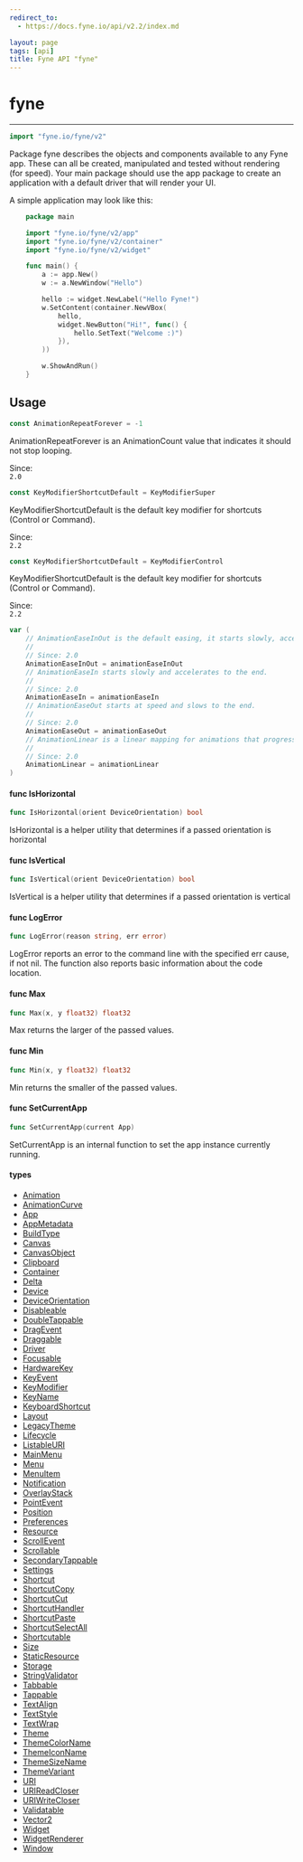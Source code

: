 ```yaml
---
redirect_to:
  - https://docs.fyne.io/api/v2.2/index.md

layout: page
tags: [api]
title: Fyne API "fyne"
---
```



# fyne
---
```go
import "fyne.io/fyne/v2"
```

Package fyne describes the objects and components available to any Fyne app. These can all be created, manipulated and tested without rendering (for speed). Your main package should use the app package to create an application with a default driver that will render your UI.

A simple application may look like this:

```go
    package main

    import "fyne.io/fyne/v2/app"
    import "fyne.io/fyne/v2/container"
    import "fyne.io/fyne/v2/widget"

    func main() {
    	a := app.New()
    	w := a.NewWindow("Hello")

    	hello := widget.NewLabel("Hello Fyne!")
    	w.SetContent(container.NewVBox(
    		hello,
    		widget.NewButton("Hi!", func() {
    			hello.SetText("Welcome :)")
    		}),
    	))

    	w.ShowAndRun()
    }
```

## Usage

```go
const AnimationRepeatForever = -1
```
AnimationRepeatForever is an AnimationCount value that indicates it should not stop looping.


<div class="since">Since: <code>
2.0</code></div>

```go
const KeyModifierShortcutDefault = KeyModifierSuper
```
KeyModifierShortcutDefault is the default key modifier for shortcuts (Control or Command).


<div class="since">Since: <code>
2.2</code></div>

```go
const KeyModifierShortcutDefault = KeyModifierControl
```
KeyModifierShortcutDefault is the default key modifier for shortcuts (Control or Command).


<div class="since">Since: <code>
2.2</code></div>

```go
var (
	// AnimationEaseInOut is the default easing, it starts slowly, accelerates to the middle and slows to the end.
	//
	// Since: 2.0
	AnimationEaseInOut = animationEaseInOut
	// AnimationEaseIn starts slowly and accelerates to the end.
	//
	// Since: 2.0
	AnimationEaseIn = animationEaseIn
	// AnimationEaseOut starts at speed and slows to the end.
	//
	// Since: 2.0
	AnimationEaseOut = animationEaseOut
	// AnimationLinear is a linear mapping for animations that progress uniformly through their duration.
	//
	// Since: 2.0
	AnimationLinear = animationLinear
)
```

#### func  IsHorizontal

```go
func IsHorizontal(orient DeviceOrientation) bool
```
IsHorizontal is a helper utility that determines if a passed orientation is horizontal

#### func  IsVertical

```go
func IsVertical(orient DeviceOrientation) bool
```
IsVertical is a helper utility that determines if a passed orientation is vertical

#### func  LogError

```go
func LogError(reason string, err error)
```
LogError reports an error to the command line with the specified err cause, if not nil. The function also reports basic information about the code location.

#### func  Max

```go
func Max(x, y float32) float32
```
Max returns the larger of the passed values.

#### func  Min

```go
func Min(x, y float32) float32
```
Min returns the smaller of the passed values.

#### func  SetCurrentApp

```go
func SetCurrentApp(current App)
```
SetCurrentApp is an internal function to set the app instance currently running.

#### types

 * [Animation](animation.html)
 * [AnimationCurve](animationcurve.html)
 * [App](app.html)
 * [AppMetadata](appmetadata.html)
 * [BuildType](buildtype.html)
 * [Canvas](canvas.html)
 * [CanvasObject](canvasobject.html)
 * [Clipboard](clipboard.html)
 * [Container](container.html)
 * [Delta](delta.html)
 * [Device](device.html)
 * [DeviceOrientation](deviceorientation.html)
 * [Disableable](disableable.html)
 * [DoubleTappable](doubletappable.html)
 * [DragEvent](dragevent.html)
 * [Draggable](draggable.html)
 * [Driver](driver.html)
 * [Focusable](focusable.html)
 * [HardwareKey](hardwarekey.html)
 * [KeyEvent](keyevent.html)
 * [KeyModifier](keymodifier.html)
 * [KeyName](keyname.html)
 * [KeyboardShortcut](keyboardshortcut.html)
 * [Layout](layout.html)
 * [LegacyTheme](legacytheme.html)
 * [Lifecycle](lifecycle.html)
 * [ListableURI](listableuri.html)
 * [MainMenu](mainmenu.html)
 * [Menu](menu.html)
 * [MenuItem](menuitem.html)
 * [Notification](notification.html)
 * [OverlayStack](overlaystack.html)
 * [PointEvent](pointevent.html)
 * [Position](position.html)
 * [Preferences](preferences.html)
 * [Resource](resource.html)
 * [ScrollEvent](scrollevent.html)
 * [Scrollable](scrollable.html)
 * [SecondaryTappable](secondarytappable.html)
 * [Settings](settings.html)
 * [Shortcut](shortcut.html)
 * [ShortcutCopy](shortcutcopy.html)
 * [ShortcutCut](shortcutcut.html)
 * [ShortcutHandler](shortcuthandler.html)
 * [ShortcutPaste](shortcutpaste.html)
 * [ShortcutSelectAll](shortcutselectall.html)
 * [Shortcutable](shortcutable.html)
 * [Size](size.html)
 * [StaticResource](staticresource.html)
 * [Storage](storage.html)
 * [StringValidator](stringvalidator.html)
 * [Tabbable](tabbable.html)
 * [Tappable](tappable.html)
 * [TextAlign](textalign.html)
 * [TextStyle](textstyle.html)
 * [TextWrap](textwrap.html)
 * [Theme](theme.html)
 * [ThemeColorName](themecolorname.html)
 * [ThemeIconName](themeiconname.html)
 * [ThemeSizeName](themesizename.html)
 * [ThemeVariant](themevariant.html)
 * [URI](uri.html)
 * [URIReadCloser](urireadcloser.html)
 * [URIWriteCloser](uriwritecloser.html)
 * [Validatable](validatable.html)
 * [Vector2](vector2.html)
 * [Widget](widget.html)
 * [WidgetRenderer](widgetrenderer.html)
 * [Window](window.html)
